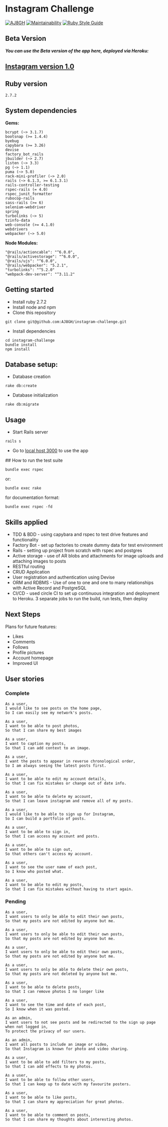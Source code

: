 Instagram Challenge
===================

[![AJ8GH](https://circleci.com/gh/AJ8GH/instagram-challenge.svg?style=shield)](https://app.circleci.com/pipelines/github/AJ8GH/instagram-challenge) [![Maintainability](https://api.codeclimate.com/v1/badges/d23f2ca8298800936b52/maintainability)](https://codeclimate.com/github/AJ8GH/instagram-challenge/maintainability) [![Ruby Style Guide](https://img.shields.io/badge/code_style-rubocop-brightgreen.svg)](https://github.com/rubocop/rubocop)

## Beta Version

***You can use the Beta version of the app here, deployed via Heroku:***

[Instagram version 1.0](https://salty-tor-38248.herokuapp.com/)
---------------------------------------------------

## Ruby version

`2.7.2`

## System dependencies

**Gems:**

```
bcrypt (~> 3.1.7)
bootsnap (>= 1.4.4)
byebug
capybara (>= 3.26)
devise
factory_bot_rails
jbuilder (~> 2.7)
listen (~> 3.3)
pg (~> 1.1)
puma (~> 5.0)
rack-mini-profiler (~> 2.0)
rails (~> 6.1.3, >= 6.1.3.1)
rails-controller-testing
rspec-rails (= 4.0)
rspec_junit_formatter
rubocop-rails
sass-rails (>= 6)
selenium-webdriver
spring
turbolinks (~> 5)
tzinfo-data
web-console (>= 4.1.0)
webdrivers
webpacker (~> 5.0)
```

**Node Modules:**

```
"@rails/actioncable": "^6.0.0",
"@rails/activestorage": "^6.0.0",
"@rails/ujs": "^6.0.0",
"@rails/webpacker": "5.2.1",
"turbolinks": "^5.2.0"
"webpack-dev-server": "^3.11.2"
```

## Getting started

* Install ruby 2.7.2
* Install node and npm
* Clone this repository

```shell
git clone git@github.com:AJ8GH/instagram-challenge.git
```

* Install dependencies

```shell
cd instagram-challenge
bundle install
npm install
```

## Database setup:

* Database creation
```shell
rake db:create
```

* Database initialization
```shell
rake db:migrate
```

## Usage

* Start Rails server

```shell
rails s
```

* Go to [local host 3000](http://localhost:3000/) to use the app


## How to run the test suite

```shell
bundle exec rspec
```

or:
```shell
bundle exec rake
```

for documentation format:
```shell
bundle exec rspec -fd
```

## Skills applied

* TDD & BDD - using capybara and rspec to test drive features and functionality
* Factory Bot - set up factories to create dummy data for test environment
* Rails - setting up project from scratch with rspec and postgres
* Active storage - use of AR blobs and attachments for image uploads and attaching images to posts
* RESTful routing
* CRUD Application
* User registration and authentication using Devise
* ORM and RDBMS - Use of one to one and one to many relationships with Active Record and PostgreSQL
* CI/CD - used circle CI to set up continuous integration and deployment to Heroku. 3 separate jobs to run the build, run tests, then deploy

## Next Steps

Plans for future features:

* Likes
* Comments
* Follows
* Profile pictures
* Account homepage
* Improved UI

## User stories

### Complete
```
As a user,
I would like to see posts on the home page,
So I can easily see my network's posts.

As a user,
I want to be able to post photos,
So that I can share my best images

As a user,
I want to caption my posts,
So that I can add context to an image.

As a user,
I want the posts to appear in reverse chronological order,
So I am always seeing the latest posts first.

As a user,
I want to be able to edit my account details,
So that I can fix mistakes or change out of date info.

As a user,
I want to be able to delete my account,
So that I can leave instagram and remove all of my posts.

As a user,
I would like to be able to sign up for Instagram,
So I can build a portfolio of posts.

As a user,
I want to be able to sign in,
So that I can access my account and posts.

As a user,
I want to be able to sign out,
So that others can't access my account.

As a user,
I want to see the user name of each post,
So I know who posted what.

As a user,
I want to be able to edit my posts,
So that I can fix mistakes without having to start again.
```

### Pending
```
As a user,
I want users to only be able to edit their own posts,
So that my posts are not edited by anyone but me.

As a user,
I want users to only be able to edit their own posts,
So that my posts are not edited by anyone but me.

As a user,
I want users to only be able to edit their own posts,
So that my posts are not edited by anyone but me.

As a user,
I want users to only be able to delete their own posts,
So that my posts are not deleted by anyone but me.

As a user,
I want to be able to delete posts,
So that I can remove photos I no longer like

As a user,
I want to see the time and date of each post,
So I know when it was posted.

As an admin,
I want users to not see posts and be redirected to the sign up page when not logged in,
To protect the privacy of our users.

As an admin,
I want all posts to include an image or video,
So that Instagram is known for photo and video sharing.

As a user,
I want to be able to add filters to my posts,
So that I can add effects to my photos.

As a user,
I want to be able to follow other users,
So that I can keep up to date with my favourite posters.

As a user,
I want to be able to like posts,
So that I can share my appreciation for great photos.

As a user,
I want to be able to comment on posts,
So that I can share my thoughts about interesting photos.
```
